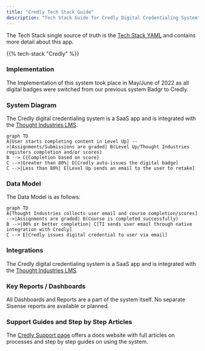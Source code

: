 ```yaml
---
title: "Credly Tech Stack Guide"
description: "Tech Stack Guide for Credly Digital Credentialing System"
---
```


The Tech Stack single source of truth is the [Tech Stack YAML](https://gitlab.com/gitlab-com/www-gitlab-com/-/blob/master/data/tech_stack.yml) and contains more detail about this app.

{{% tech-stack "Credly" %}}

### Implementation

The Implementation of this system took place in May/June of 2022 as all digital badges were switched from our previous system Badgr to Credly.

### System Diagram

The Credly digital credentialing system is a SaaS app and is integrated with the [Thought Industries LMS](https://gitlab.com/gitlab-com/www-gitlab-com/-/blob/master/data/tech_stack.yml).

```mermaid
graph TD
A[User starts completing content in Level Up] -->|Assignments/Submissions are graded| B(Level Up/Thought Industries registers completion and/or scores)
B --> C{Completion based on score}
C -->|Greater than 80%| D[Credly auto-issues the digital badge]
C -->|Less than 80%| E[Level Up sends an email to the user to retake]
```

### Data Model

The Data Model is as follows:

```mermaid
graph TD
A[Thought Industries collects user email and course completion/scores] -->|Assignments are graded| B(Course is completed successfully)
B -->|80% or better completion| C[TI sends user email through native integration with Credly]
C --> E[Credly issues digital credential to user via email]
```

### Integrations

The Credly digital credentialing system is a SaaS app and is integrated with the [Thought Industries LMS](https://gitlab.com/gitlab-com/www-gitlab-com/-/blob/master/data/tech_stack.yml).

### Key Reports / Dashboards

All Dashboards and Reports are a part of the system itself. No separate Sisense reports are available or planned.

### Support Guides and Step by Step Articles

The [Credly Support page](https://credlyissuer.zendesk.com/hc/en-us) offers a docs website with full articles on processes and step by step guides on using the system.
